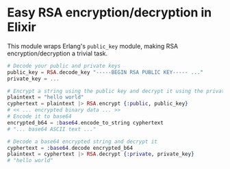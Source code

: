Easy RSA encryption/decryption in Elixir
========================================

This module wraps Erlang's `public_key` module, making RSA encryption/decryption a trivial task.

```elixir
# Decode your public and private keys
public_key = RSA.decode_key "-----BEGIN RSA PUBLIC KEY----- ..."
private_key = ...

# Encrypt a string using the public key and decrypt it using the private key
plaintext = "hello world"
cyphertext = plaintext |> RSA.encrypt {:public, public_key}
# << ... encrypted binary data ... >>
# Encode it to base64
encrypted_b64 = :base64.encode_to_string cyphertext
# "... base64 ASCII text ..."

# Decode a base64 encrypted string and decrypt it
cyphertext = :base64.decode encrypted_b64
plaintext = cyphertext |> RSA.decrypt {:private, private_key}
# "hello world"
```
